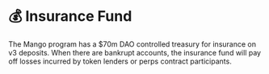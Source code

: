 # 💰 Insurance Fund

The Mango program has a $70m DAO controlled treasury for insurance on v3 deposits. When there are bankrupt accounts, the insurance fund will pay off losses incurred by token lenders or perps contract participants.&#x20;
